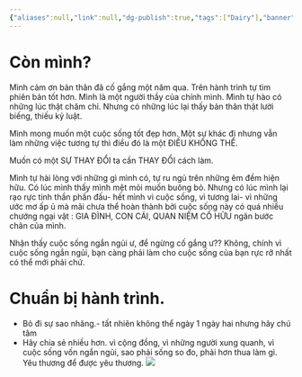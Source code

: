 ```yaml
---
{"aliases":null,"link":null,"dg-publish":true,"tags":["Dairy"],"banner":"https://images.unsplash.com/photo-1603398737422-a6b2a2ff297f?ixlib=rb-4.0.3&q=85&fm=jpg&crop=entropy&cs=srgb&w=3600","date":null,"Tiêu Đề":"Hôm nay bạn nghĩ gì","URL":"","permalink":"/Dairy/Hôm nay bạn nghĩ gì/","dgPassFrontmatter":true,"noteIcon":"2","created":"2023-12-15T08:45:47.322+07:00","updated":"2023-12-25T17:21:46.774+07:00"}
---
```




# Còn mình?

Mình cảm ơn bản thân đã cố gắng một năm qua. Trên hành trình tự tìm phiên bản tốt hơn. Mình là một người thầy của chính mình. Mình tự hào có những lúc thật chăm chỉ. Nhưng có những lúc lại thấy bản thân thật lười biếng, thiếu kỷ luật.

Mình mong muốn một cuộc sống tốt đẹp hơn. Một sự khác đi nhưng vẫn làm những việc tương tự thì điều đó là một ĐIỀU KHÔNG THỂ.

Muốn có một SỰ THAY ĐỔI ta cần THAY ĐỔI cách làm. 

Mình tự hài lòng với những gì mình có, tự ru ngủ trên những êm đềm hiện hữu. Có lúc mình thấy mình mệt mỏi muốn buông bỏ. Nhưng có lúc mình lại rạo rực tinh thần phấn đấu- hết mình vì cuộc sống, vì tương lai- vì những ước mơ ấp ủ mà mãi chưa thể hoàn thành bởi cuộc sống này có quá nhiều chướng ngại vật : GIA ĐÌNH, CON CÁI, QUAN NIỆM CỐ HỮU ngăn bước chân của mình.

Nhận thấy cuộc sống ngắn ngủi ư, để ngừng cố gắng ư?? Không, chính vì cuộc sống ngắn ngủi, bạn càng phải làm cho cuộc sống của bạn rực rỡ nhất có thể mới phải chứ.

# Chuẩn bị hành trình.

- Bỏ đi sự sao nhãng.- tất nhiên không thể ngày 1 ngày hai nhưng hãy chú tâm
- Hãy chia sẻ nhiều hơn. vì cộng đồng, vì những người xung quanh, vì cuộc sống vốn ngắn ngủi, sao phải sống so đo, phải hơn thua làm gì. Yêu thương để được yêu thương.
![](https://i.imgur.com/2lJL3sg.png)
